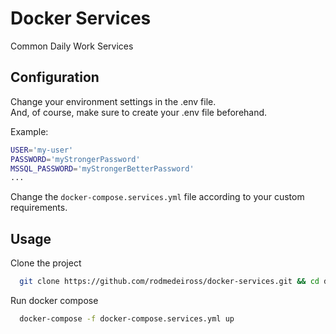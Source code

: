 
# Docker Services
Common Daily Work Services

## Configuration

Change your environment settings in the .env file. \
 And, of course, make sure to create your .env file beforehand.

Example:

```bash
USER='my-user'
PASSWORD='myStrongerPassword'
MSSQL_PASSWORD='myStrongerBetterPassword'
...
```
Change the `docker-compose.services.yml` file according to your custom requirements.
## Usage

Clone the project

```bash
  git clone https://github.com/rodmedeiross/docker-services.git && cd docker-services
```


Run docker compose

```bash
  docker-compose -f docker-compose.services.yml up
```

